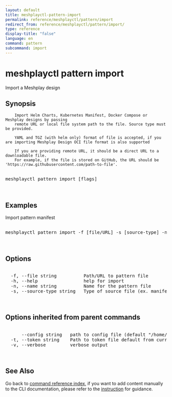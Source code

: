 ```yaml
---
layout: default
title: meshplayctl-pattern-import
permalink: reference/meshplayctl/pattern/import
redirect_from: reference/meshplayctl/pattern/import/
type: reference
display-title: "false"
language: en
command: pattern
subcommand: import
---
```


# meshplayctl pattern import

Import a Meshplay design

## Synopsis


		Import Helm Charts, Kubernetes Manifest, Docker Compose or Meshplay designs by passing
		remote URL or local file system path to the file. Source type must be provided.

		YAML and TGZ (with helm only) format of file is accepted, if you are importing Meshplay Design OCI file format is also supported

		If you are providing remote URL, it should be a direct URL to a downloadable file.
		For example, if the file is stored on GitHub, the URL should be 'https://raw.githubusercontent.com/path-to-file'.
	
<pre class='codeblock-pre'>
<div class='codeblock'>
meshplayctl pattern import [flags]

</div>
</pre> 

## Examples

Import pattern manifest
<pre class='codeblock-pre'>
<div class='codeblock'>
meshplayctl pattern import -f [file/URL] -s [source-type] -n [name]

</div>
</pre> 

## Options

<pre class='codeblock-pre'>
<div class='codeblock'>
  -f, --file string          Path/URL to pattern file
  -h, --help                 help for import
  -n, --name string          Name for the pattern file
  -s, --source-type string   Type of source file (ex. manifest / compose / helm / design)

</div>
</pre>

## Options inherited from parent commands

<pre class='codeblock-pre'>
<div class='codeblock'>
      --config string   path to config file (default "/home/runner/.meshplay/config.yaml")
  -t, --token string    Path to token file default from current context
  -v, --verbose         verbose output

</div>
</pre>

## See Also

Go back to [command reference index](/reference/meshplayctl/), if you want to add content manually to the CLI documentation, please refer to the [instruction](/project/contributing/contributing-cli#preserving-manually-added-documentation) for guidance.
